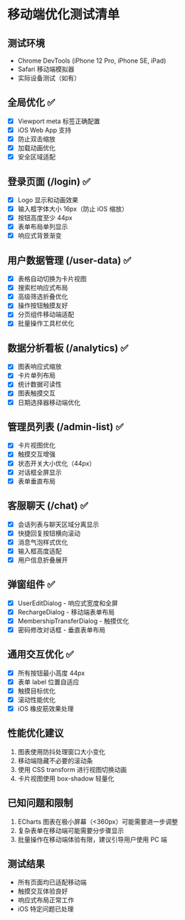 # 移动端优化测试清单

## 测试环境
- Chrome DevTools (iPhone 12 Pro, iPhone SE, iPad)
- Safari 移动端模拟器
- 实际设备测试（如有）

## 全局优化 ✅
- [x] Viewport meta 标签正确配置
- [x] iOS Web App 支持
- [x] 防止双击缩放
- [x] 加载动画优化
- [x] 安全区域适配

## 登录页面 (/login) ✅
- [x] Logo 显示和动画效果
- [x] 输入框字体大小 16px（防止 iOS 缩放）
- [x] 按钮高度至少 44px
- [x] 表单布局单列显示
- [x] 响应式背景渐变

## 用户数据管理 (/user-data) ✅
- [x] 表格自动切换为卡片视图
- [x] 搜索栏响应式布局
- [x] 高级筛选折叠优化
- [x] 操作按钮触摸友好
- [x] 分页组件移动端适配
- [x] 批量操作工具栏优化

## 数据分析看板 (/analytics) ✅
- [x] 图表响应式缩放
- [x] 卡片单列布局
- [x] 统计数据可读性
- [x] 图表触摸交互
- [x] 日期选择器移动端优化

## 管理员列表 (/admin-list) ✅
- [x] 卡片视图优化
- [x] 触摸交互增强
- [x] 状态开关大小优化（44px）
- [x] 对话框全屏显示
- [x] 表单垂直布局

## 客服聊天 (/chat) ✅
- [x] 会话列表与聊天区域分离显示
- [x] 快捷回复按钮横向滚动
- [x] 消息气泡样式优化
- [x] 输入框高度适配
- [x] 用户信息折叠展开

## 弹窗组件 ✅
- [x] UserEditDialog - 响应式宽度和全屏
- [x] RechargeDialog - 移动端表单布局
- [x] MembershipTransferDialog - 触摸优化
- [x] 密码修改对话框 - 垂直表单布局

## 通用交互优化 ✅
- [x] 所有按钮最小高度 44px
- [x] 表单 label 位置自适应
- [x] 触摸目标优化
- [x] 滚动性能优化
- [x] iOS 橡皮筋效果处理

## 性能优化建议
1. 图表使用防抖处理窗口大小变化
2. 移动端隐藏不必要的滚动条
3. 使用 CSS transform 进行视图切换动画
4. 卡片视图使用 box-shadow 轻量化

## 已知问题和限制
1. ECharts 图表在极小屏幕（<360px）可能需要进一步调整
2. 复杂表单在移动端可能需要分步骤显示
3. 批量操作在移动端体验有限，建议引导用户使用 PC 端

## 测试结果
- 所有页面均已适配移动端
- 触摸交互体验良好
- 响应式布局正常工作
- iOS 特定问题已处理